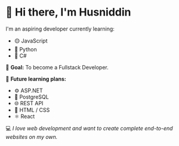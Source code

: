 # 👋 Hi there, I'm Husniddin

I'm an aspiring developer currently learning:

- 🟡 JavaScript  
- 🐍 Python  
- 💠 C#

🎯 **Goal:** To become a Fullstack Developer.

📘 **Future learning plans:**
- ⚙️ ASP.NET  
- 🐘 PostgreSQL  
- 🌐 REST API  
- 🎨 HTML / CSS  
- ⚛️ React

💻 *I love web development and want to create complete end-to-end websites on my own.*
